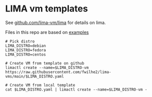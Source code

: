 # LIMA vm templates

See [github.com/lima-vm/lima](https://github.com/lima-vm/lima) for details on lima.

Files in this repo are based on [examples](https://github.com/lima-vm/lima/tree/master/examples)

```
# Pick distro
LIMA_DISTRO=debian
LIMA_DISTRO=fedora
LIMA_DISTRO=centos

# Create VM from template on github
limactl create --name=$LIMA_DISTRO-vm https://raw.githubusercontent.com/fwilhe2/lima-vms/main/$LIMA_DISTRO.yaml

# Create VM from local template
cat $LIMA_DISTRO.yaml | limactl create --name=$LIMA_DISTRO-vm -
```
